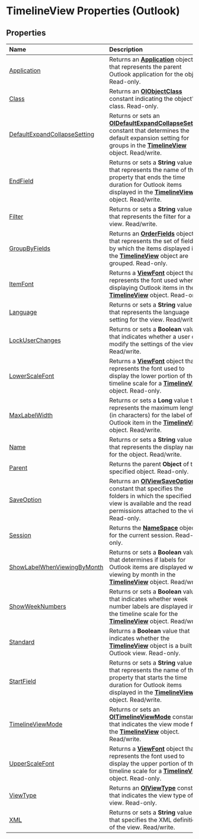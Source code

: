 
# TimelineView Properties (Outlook)

## Properties



|**Name**|**Description**|
|:-----|:-----|
|[Application](9f45f96a-55e0-5610-5096-272120685b6e.md)|Returns an  **[Application](797003e7-ecd1-eccb-eaaf-32d6ddde8348.md)** object that represents the parent Outlook application for the object. Read-only.|
|[Class](e85f5725-d845-02df-33ef-752d735ac1ce.md)|Returns an  **[OlObjectClass](33d724b3-df3c-2a7f-a80f-93b66d96f588.md)** constant indicating the object's class. Read-only.|
|[DefaultExpandCollapseSetting](66b0dad5-c7c2-a749-4b1b-282de1383a10.md)|Returns or sets an  **[OlDefaultExpandCollapseSetting](b05310dc-0bb6-2f78-d3f2-56c02402bbf9.md)** constant that determines the default expansion setting for groups in the **[TimelineView](fb14c1a1-f542-fa1e-f30f-c5ee3d2f0206.md)** object. Read/write.|
|[EndField](7fef24ee-f96a-39e5-5b9a-9fe46ee7c627.md)|Returns or sets a  **String** value that represents the name of the property that ends the time duration for Outlook items displayed in the **[TimelineView](fb14c1a1-f542-fa1e-f30f-c5ee3d2f0206.md)** object. Read/write.|
|[Filter](588f39bd-9bc2-4e11-3359-da75bfbff62d.md)|Returns or sets a  **String** value that represents the filter for a view. Read/write.|
|[GroupByFields](2f748d18-b28e-16c4-353f-10c41c5bb5c2.md)|Returns an  **[OrderFields](e115fb80-352d-fd2e-c1c3-d266776fe122.md)** object that represents the set of fields by which the items displayed in the **[TimelineView](fb14c1a1-f542-fa1e-f30f-c5ee3d2f0206.md)** object are grouped. Read-only.|
|[ItemFont](7f01e8b1-cd9e-eb19-e481-35b98029320c.md)|Returns a  **[ViewFont](cbd7c6ce-f49a-1627-0ad9-a019911fb47b.md)** object that represents the font used when displaying Outlook items in the **[TimelineView](fb14c1a1-f542-fa1e-f30f-c5ee3d2f0206.md)** object. Read-only.|
|[Language](6c213b89-ddb2-2b5a-637a-55953b42abd3.md)|Returns or sets a  **String** value that represents the language setting for the view. Read/write.|
|[LockUserChanges](1e7dcc85-58a2-5599-9a48-8405331d04c9.md)|Returns or sets a  **Boolean** value that indicates whether a user can modify the settings of the view. Read/write.|
|[LowerScaleFont](3aceef64-c442-a719-d104-8bd27fba8283.md)|Returns a  **[ViewFont](cbd7c6ce-f49a-1627-0ad9-a019911fb47b.md)** object that represents the font used to display the lower portion of the timeline scale for a **[TimelineView](fb14c1a1-f542-fa1e-f30f-c5ee3d2f0206.md)** object. Read-only.|
|[MaxLabelWidth](b97e4104-89d8-c8a6-598e-7397cf47f320.md)|Returns or sets a  **Long** value that represents the maximum length (in characters) for the label of an Outlook item in the **[TimelineView](fb14c1a1-f542-fa1e-f30f-c5ee3d2f0206.md)** object. Read/write.|
|[Name](c1af7c0b-aaac-39d9-ae09-91a3e0f30011.md)|Returns or sets a  **String** value that represents the display name for the object. Read/write.|
|[Parent](e5e14efe-13f4-fa67-c100-7c71ee3c7fdb.md)|Returns the parent  **Object** of the specified object. Read-only.|
|[SaveOption](c18bcf6f-eeb7-53d2-95a9-5d380d32f6cf.md)|Returns an  **[OlViewSaveOption](c08bab4d-ecdd-a2ac-1cdc-fa910f9585e0.md)** constant that specifies the folders in which the specified view is available and the read permissions attached to the view. Read-only.|
|[Session](9d85749d-c254-c294-112f-d0343a2f01a9.md)|Returns the  **[NameSpace](f0dcaa19-07f5-5d42-a3bf-2e42b7885644.md)** object for the current session. Read-only.|
|[ShowLabelWhenViewingByMonth](6af6ff5f-6fbb-e6b7-6270-7a12cc573514.md)|Returns or sets a  **Boolean** value that determines if labels for Outlook items are displayed when viewing by month in the **[TimelineView](fb14c1a1-f542-fa1e-f30f-c5ee3d2f0206.md)** object. Read/write.|
|[ShowWeekNumbers](c4c5a7e5-bc4a-e30a-90c4-89aa3d23368a.md)|Returns or sets a  **Boolean** value that indicates whether week number labels are displayed in the timeline scale for the **[TimelineView](fb14c1a1-f542-fa1e-f30f-c5ee3d2f0206.md)** object. Read/write.|
|[Standard](798b5dcd-9226-b0f9-032e-bcfa7b3e17ab.md)|Returns a  **Boolean** value that indicates whether the **[TimelineView](fb14c1a1-f542-fa1e-f30f-c5ee3d2f0206.md)** object is a built-in Outlook view. Read-only.|
|[StartField](2477ce1d-a5d0-ddf5-49e9-b25dcd90efbd.md)|Returns or sets a  **String** value that represents the name of the property that starts the time duration for Outlook items displayed in the **[TimelineView](fb14c1a1-f542-fa1e-f30f-c5ee3d2f0206.md)** object. Read/write.|
|[TimelineViewMode](597facd9-74c4-266a-329d-c90bc77f8585.md)|Returns or sets an  **[OlTimelineViewMode](66d8d00b-3c6b-d9dc-4d8c-fc8170bdd879.md)** constant that indicates the view mode for the **[TimelineView](fb14c1a1-f542-fa1e-f30f-c5ee3d2f0206.md)** object. Read/write.|
|[UpperScaleFont](adaa6ca0-0c88-8eb6-5de0-236cbd4e508f.md)|Returns a  **[ViewFont](cbd7c6ce-f49a-1627-0ad9-a019911fb47b.md)** object that represents the font used to display the upper portion of the timeline scale for a **[TimelineView](fb14c1a1-f542-fa1e-f30f-c5ee3d2f0206.md)** object. Read-only.|
|[ViewType](6539a03b-b079-e443-7b79-0488fb5e8a3b.md)|Returns an  **[OlViewType](f2fec9d0-55c2-0991-0e1b-4dd653fdf09d.md)** constant that indicates the view type of the view. Read-only.|
|[XML](34dee7f8-ee8f-1194-f421-e43fd7815ffe.md)|Returns or sets a  **String** value that specifies the XML definition of the view. Read/write.|
